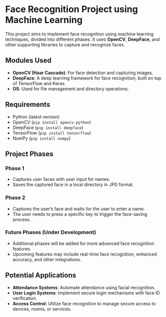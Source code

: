 # Face Recognition Project using Machine Learning

This project aims to implement face recognition using machine learning techniques, divided into different phases. It uses **OpenCV**, **DeepFace**, and other supporting libraries to capture and recognize faces.

## Modules Used
- **OpenCV (Haar Cascade)**: For face detection and capturing images.
- **DeepFace**: A deep learning framework for face recognition, built on top of TensorFlow and Keras.
- **OS**: Used for file management and directory operations.

## Requirements
- Python (latest version)
- OpenCV (`pip install opencv-python`)
- DeepFace (`pip install deepface`)
- TensorFlow (`pip install tensorflow`)
- NumPy (`pip install numpy`)

## Project Phases

### Phase 1
- Captures user faces with user input for names.
- Saves the captured face in a local directory in JPG format.

### Phase 2
- Captures the user’s face and waits for the user to enter a name.
- The user needs to press a specific key to trigger the face-saving process.

### Future Phases (Under Development)
- Additional phases will be added for more advanced face recognition features.
- Upcoming features may include real-time face recognition, enhanced accuracy, and other integrations.

## Potential Applications
- **Attendance Systems**: Automate attendance using facial recognition.
- **User Login Systems**: Implement secure login mechanisms with face ID verification.
- **Access Control**: Utilize face recognition to manage secure access to devices, rooms, or services.
